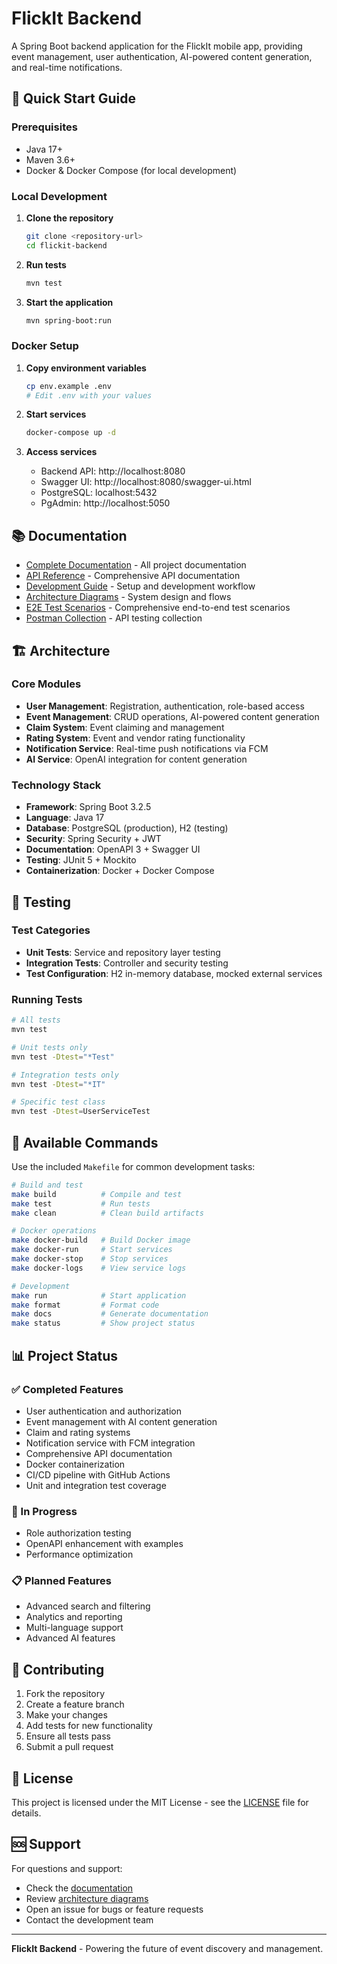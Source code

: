 # FlickIt Backend

A Spring Boot backend application for the FlickIt mobile app, providing event management, user authentication, AI-powered content generation, and real-time notifications.

## 🚀 Quick Start Guide

### Prerequisites
- Java 17+
- Maven 3.6+
- Docker & Docker Compose (for local development)

### Local Development
1. **Clone the repository**
   ```bash
   git clone <repository-url>
   cd flickit-backend
   ```

2. **Run tests**
   ```bash
   mvn test
   ```

3. **Start the application**
   ```bash
   mvn spring-boot:run
   ```

### Docker Setup
1. **Copy environment variables**
   ```bash
   cp env.example .env
   # Edit .env with your values
   ```

2. **Start services**
   ```bash
   docker-compose up -d
   ```

3. **Access services**
   - Backend API: http://localhost:8080
   - Swagger UI: http://localhost:8080/swagger-ui.html
   - PostgreSQL: localhost:5432
   - PgAdmin: http://localhost:5050

## 📚 Documentation

- [Complete Documentation](docs/) - All project documentation
- [API Reference](api-reference.md) - Comprehensive API documentation
- [Development Guide](development-guide.md) - Setup and development workflow
- [Architecture Diagrams](architecture-diagrams.md) - System design and flows
- [E2E Test Scenarios](e2e-test-scenarios.md) - Comprehensive end-to-end test scenarios
- [Postman Collection](postman/README.md) - API testing collection

## 🏗️ Architecture

### Core Modules
- **User Management**: Registration, authentication, role-based access
- **Event Management**: CRUD operations, AI-powered content generation
- **Claim System**: Event claiming and management
- **Rating System**: Event and vendor rating functionality
- **Notification Service**: Real-time push notifications via FCM
- **AI Service**: OpenAI integration for content generation

### Technology Stack
- **Framework**: Spring Boot 3.2.5
- **Language**: Java 17
- **Database**: PostgreSQL (production), H2 (testing)
- **Security**: Spring Security + JWT
- **Documentation**: OpenAPI 3 + Swagger UI
- **Testing**: JUnit 5 + Mockito
- **Containerization**: Docker + Docker Compose

## 🧪 Testing

### Test Categories
- **Unit Tests**: Service and repository layer testing
- **Integration Tests**: Controller and security testing
- **Test Configuration**: H2 in-memory database, mocked external services

### Running Tests
```bash
# All tests
mvn test

# Unit tests only
mvn test -Dtest="*Test"

# Integration tests only
mvn test -Dtest="*IT"

# Specific test class
mvn test -Dtest=UserServiceTest
```

## 🔧 Available Commands

Use the included `Makefile` for common development tasks:

```bash
# Build and test
make build          # Compile and test
make test           # Run tests
make clean          # Clean build artifacts

# Docker operations
make docker-build   # Build Docker image
make docker-run     # Start services
make docker-stop    # Stop services
make docker-logs    # View service logs

# Development
make run            # Start application
make format         # Format code
make docs           # Generate documentation
make status         # Show project status
```

## 📊 Project Status

### ✅ Completed Features
- User authentication and authorization
- Event management with AI content generation
- Claim and rating systems
- Notification service with FCM integration
- Comprehensive API documentation
- Docker containerization
- CI/CD pipeline with GitHub Actions
- Unit and integration test coverage

### 🔄 In Progress
- Role authorization testing
- OpenAPI enhancement with examples
- Performance optimization

### 📋 Planned Features
- Advanced search and filtering
- Analytics and reporting
- Multi-language support
- Advanced AI features

## 🤝 Contributing

1. Fork the repository
2. Create a feature branch
3. Make your changes
4. Add tests for new functionality
5. Ensure all tests pass
6. Submit a pull request

## 📄 License

This project is licensed under the MIT License - see the [LICENSE](LICENSE) file for details.

## 🆘 Support

For questions and support:
- Check the [documentation](docs/)
- Review [architecture diagrams](docs/architecture-diagrams.md)
- Open an issue for bugs or feature requests
- Contact the development team

---

**FlickIt Backend** - Powering the future of event discovery and management.
